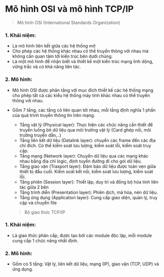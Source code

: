# Mô hình OSI và mô hình TCP/IP
> Mô hình OSI (International Standards Organization)
### 1. Khái niệm:
- Là mô hình liên kết giữa các hệ thống mở
- Cho phép các hệ thống khác nhau có thể truyền thông với nhau mà không cần quan tâm tới kiến trúc bên dưới chúng.
- Là một mô hình để nhận biết và thiết kế một kiến trúc mạng linh dộng, vững trắc và có khả năng liên tác.
### 2. Mô hình:
- Mô hình OSI được phân tầng với mục đích thiết kế các hệ thống mạng cho phép tất cả các kiểu hệ thống máy tính khác nhau có thể truyền thông với nhau.
- Gồm 7 tầng, các tầng có liên quan tới nhau, mỗi tầng định nghĩa 1 phần của quá trình truyền thông tin trên mạng.
  - Tầng vật lý (Physical layer): Thực hiện các chức năng cần thiết để truyền luồng bit dữ liệu qua môi trường vật lý (Card ghép nối, môi trường truyền dẫn,..)
  - Tầng liên kết dữ liệu (Datalink layer): chuyển các frame đến các địa chỉ đích. Có thể kiểm soát lưu lượng, kiểm soát lỗi, kiểm soát truy cập.
  - Tầng mạng (Network layer): Chuyển dữ liệu qua các mạng khác nhau bằng địa chỉ logic, định tuyến đường đi cho gói dữ liệu.
  - Tầng giao vận (Trasport layer): Đảm bảo dữ liệu được toàn vẹn giữa thiết bị đầu cuối. Kiểm soát kết nối, kiểm soát lưu lượng, kiểm soát lỗi.
  - Tầng phiên (Session layer): Thiết lập, duy trì và đồng bộ hóa tính liên tác giữa 2 bên
  - Tầng trình diễn (Presentation layer): Phiên dịch, mã hóa, nén dữ liệu.
  - Tầng ứng dụng (Application layer): Cung cấp giao diện, quản lý, truy cập và chuyển file

  > Bộ giao thức TCP/IP 
### 1. Khái niệm:
  - Là giao thức phân cấp, được tạo bởi các module độc lập, mỗi module cung cấp 1 chức năng nhất định.
### 2. Mô hình:
- Gồm có 5 tầng: Vật lý, liên kết dữ liệu, mạng (IP), giao vận (TCP, UDP) và ứng dụng.



